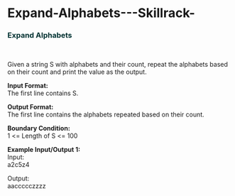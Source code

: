 # Expand-Alphabets---Skillrack-
<h3 style="color:#003333">Expand Alphabets</h3>
<br> <p>Given a string S with alphabets and their count, repeat the alphabets based on their count and print the value as the output.</p>

<p><strong>Input Format:</strong><br>
The first line contains S.</p>

<p><strong>Output Format:</strong><br>
The first line contains the alphabets repeated based on their count.</p>

<p><strong>Boundary Condition:</strong><br>
1 &lt;= Length of S &lt;= 100</p>

<p><strong>Example Input/Output 1:</strong><br>
Input:<br>
a2c5z4</p>

<p>Output:<br>
aaccccczzzz</p>
